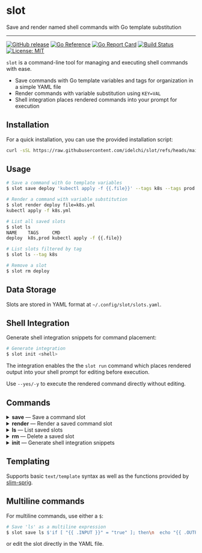 # slot

Save and render named shell commands with Go template substitution

---

[![GitHub release](https://img.shields.io/github/v/release/idelchi/slot)](https://github.com/idelchi/slot/releases)
[![Go Reference](https://pkg.go.dev/badge/github.com/idelchi/slot.svg)](https://pkg.go.dev/github.com/idelchi/slot)
[![Go Report Card](https://goreportcard.com/badge/github.com/idelchi/slot)](https://goreportcard.com/report/github.com/idelchi/slot)
[![Build Status](https://github.com/idelchi/slot/actions/workflows/github-actions.yml/badge.svg)](https://github.com/idelchi/slot/actions/workflows/github-actions.yml/badge.svg)
[![License: MIT](https://img.shields.io/badge/License-MIT-yellow.svg)](https://opensource.org/licenses/MIT)

`slot` is a command-line tool for managing and executing shell commands with ease.

- Save commands with Go template variables and tags for organization in a simple YAML file
- Render commands with variable substitution using `KEY=VAL`
- Shell integration places rendered commands into your prompt for execution

## Installation

For a quick installation, you can use the provided installation script:

```sh
curl -sSL https://raw.githubusercontent.com/idelchi/slot/refs/heads/main/install.sh | sh -s -- -d ~/.local/bin
```

## Usage

```sh
# Save a command with Go template variables
$ slot save deploy 'kubectl apply -f {{.file}}' --tags k8s --tags prod
```

```sh
# Render a command with variable substitution
$ slot render deploy file=k8s.yml
kubectl apply -f k8s.yml
```

```sh
# List all saved slots
$ slot ls
NAME    TAGS     CMD
deploy  k8s,prod kubectl apply -f {{.file}}
```

```sh
# List slots filtered by tag
$ slot ls --tag k8s
```

```sh
# Remove a slot
$ slot rm deploy
```

## Data Storage

Slots are stored in YAML format at `~/.config/slot/slots.yaml`.

## Shell Integration

Generate shell integration snippets for command placement:

```sh
# Generate integration
$ slot init <shell>
```

The integration enables the the `slot run` command which places rendered output
into your shell prompt for editing before execution.

Use `--yes/-y` to execute the rendered command directly without editing.

## Commands

<details>
<summary><strong>save</strong> — Save a command slot</summary>

- **Usage:** `slot save <name> <command> [flags]`
- **Flags:**
  - `--tags` – Tags for the slot (repeatable)
  - `--force` – Overwrite existing slot

</details>

<details>
<summary><strong>render</strong> — Render a saved command slot</summary>

- **Usage:** `slot render <name> [key=value...]`

</details>

<details>
<summary><strong>ls</strong> — List saved slots</summary>

- **Usage:** `slot ls [flags]`
- **Flags:**
  - `--tag` – Filter by tag (repeatable)

</details>

<details>
<summary><strong>rm</strong> — Delete a saved slot</summary>

- **Usage:** `slot rm <name>`

</details>

<details>
<summary><strong>init</strong> — Generate shell integration snippets</summary>

- **Usage:** `slot init <shell>`
- **Supported shells:** bash, zsh

</details>

## Templating

Supports basic `text/template` syntax as well as the functions provided by [slim-sprig](https://go-task.github.io/slim-sprig).

## Multiline commands

For multiline commands, use either a `$`:

```sh
# Save 'ls' as a multiline expression
$ slot save ls $'if [ "{{ .INPUT }}" = "true" ]; then\n  echo "{{ .OUTPUT }}";\nfi'
```

or edit the slot directly in the YAML file.
